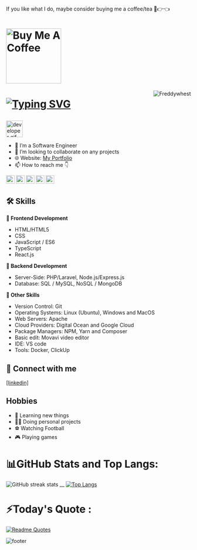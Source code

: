 

If you like what I do, maybe consider buying me a coffee/tea 🥺👉👈

<h1>
  <a href="https://www.buymeacoffee.com/alfrednti" target="_blank"><img src="https://cdn.buymeacoffee.com/buttons/v2/default-red.png" alt="Buy Me A Coffee" width="150" ></a>
</h1>

<img align="right" src="https://visitor-badge.laobi.icu/badge?page_id=Freddywhest/Freddywhest" alt="Freddywhest">  


<h1>
  
[![Typing SVG](https://readme-typing-svg.herokuapp.com?font='Belanosima'%2C+sans-serif&weight=900&size=25&duration=3000&pause=2000&color=blue&width=435&lines=Hi+%F0%9F%91%8B%2C+I%E2%80%99m+Alfred;Nice+to+meet+you!+%F0%9F%98%8A)](https://git.io/typing-svg)

</h1>

<img src="https://github.com/HalemoGPA/HalemoGPA/blob/main/images/Developer.gif" alt="developer gif"  height="45px">

- 👀 I’m a Software Engineer
- 💞️ I’m looking to collaborate on any projects
- 🌐 Website: [My Portfolio](https://freddywhest.github.io/portfolio/)
- 📫 How to reach me 👇
<p> <a href="https://www.linkedin.com/in/alfred-nti/"><img src="https://img.shields.io/badge/linkedin-%230077B5.svg?&style=for-the-badge&logo=linkedin&logoColor=white" height=23></a> <a href="mailto:alfrednti5000@gmail.com"><img src="https://img.shields.io/badge/Gmail-D14836?style=for-the-badge&logo=gmail&logoColor=white" height=23></a> 
<!--   <a href="https://github.com/HalemoGPA/"><img src="https://img.shields.io/badge/GitHub-100000?style=for-the-badge&logo=github&logoColor=white" height=23></a> --><a href="https://t.me/roddyfred"><img src="https://img.shields.io/badge/Telegram-2CA5E0?style=for-the-badge&logo=telegram&logoColor=white" height=23></a>  <a href="https://codeforces.com/profile/alfrednti"><img src="https://img.shields.io/badge/codeforces-%234566B5.svg?&style=for-the-badge&logo=codeforces&logoColor=white" height=23></a> <a href="https://twitter.com/intent/follow?screen_name=mr_freddy59"><img src="https://img.shields.io/twitter/follow/mr_freddy59?label=Twitter&style=for-the-badge&logo=twitter&logoColor=hsl(0%2C%20100%25%2C%20100%25)&labelColor=hsl(198%2C%20100%25%2C%2050%25)&color=hsl(198%2C%20100%25%2C%2050%25)" height=23></a></p>

## 🛠 Skills

**🎨 Frontend Development**
- HTML/HTML5
- CSS
- JavaScript / ES6 
- TypeScript
- React.js

**📌 Backend Development**
- Server-Side: PHP/Laravel, Node.js/Express.js
- Database: SQL / MySQL, NoSQL / MongoDB 

**🎁 Other Skills**
- Version Control: Git
- Operating Systems: Linux (Ubuntu), Windows and MacOS
- Web Servers: Apache
- Cloud Providers: Digital Ocean and Google Cloud
- Package Managers: NPM, Yarn and Composer
- Basic edit: Movavi video editor
- IDE: VS code
- Tools: Docker, ClickUp

## 🔗 Connect with me
[[linkedin]](https://www.linkedin.com/in/alfred-nti/)


## Hobbies

- 🧠 Learning new things
- 👨‍💻 Doing personal projects
- ⚽ Watching Football
- 🎮 Playing games

# 📊GitHub Stats and Top Langs:
![GitHub streak stats](https://github-readme-streak-stats.herokuapp.com/?user=FreddyWhest&theme=react) __
[![Top Langs](https://github-readme-stats.vercel.app/api/top-langs/?username=freddywhest&theme=react&langs_count=8&layout=compact)](https://github.com/freddywhest)<br/> 

# ⚡️Today's Quote :
[![Readme Quotes](https://quotes-github-readme.vercel.app/api?type=horizontal&theme=dracula)](https://github.com/piyushsuthar/github-readme-quotes)

![footer](https://capsule-render.vercel.app/api?type=wave&color=gradient&height=300&section=footer&descAlignY=51&descAlign=62)
